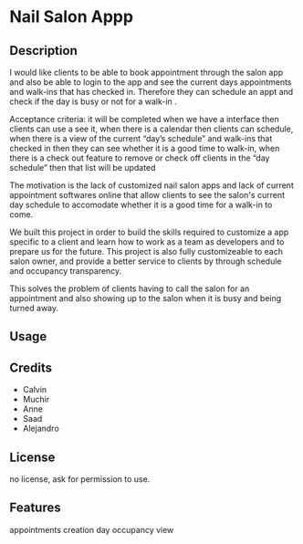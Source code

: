 # Nail Salon Appp

## Description

I would like clients to be able to book appointment through the salon app and also be able to login to the app and see the current days appointments and walk-ins that has checked in. Therefore they can schedule an appt and check if the day is busy or not for a walk-in .

Acceptance criteria:  it will be completed when we have a interface then clients can use a see it, when there is a calendar then clients can schedule, when there is a view of the current “day’s schedule” and walk-ins that checked in then they can see whether it is a good time to walk-in,  when there is a check out feature to remove or check off clients in the “day schedule” then that list will be updated

The motivation is the lack of customized nail salon apps and lack of current appointment softwares online that allow clients to see the salon's current day schedule to accomodate whether it is a good time for a walk-in to come. 

We built this project in order to build the skills required to customize a app specific to a client and learn how to work as a team as developers and to prepare us for the future. This project is also fully customizeable to each salon owner, and provide a better service to clients by through schedule and occupancy transparency. 

This solves the problem of clients having to call the salon for an appointment and also showing up to the salon when it is busy and being turned away.
## Usage

<!-- screen shot -->

## Credits

- Calvin
- Muchir
- Anne
- Saad
- Alejandro

## License

no license, ask for permission to use.

## Features

appointments creation
day occupancy view

